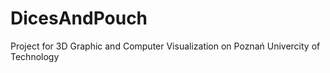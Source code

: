 # DicesAndPouch
Project for 3D Graphic and Computer Visualization on Poznań Univercity of Technology
